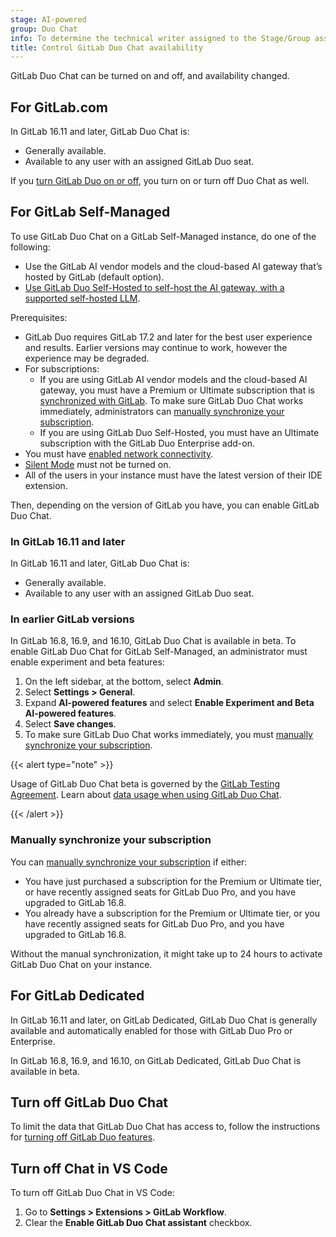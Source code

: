 ```yaml
---
stage: AI-powered
group: Duo Chat
info: To determine the technical writer assigned to the Stage/Group associated with this page, see https://handbook.gitlab.com/handbook/product/ux/technical-writing/#assignments
title: Control GitLab Duo Chat availability
---
```


GitLab Duo Chat can be turned on and off, and availability changed.

## For GitLab.com

In GitLab 16.11 and later, GitLab Duo Chat is:

- Generally available.
- Available to any user with an assigned GitLab Duo seat.

If you [turn GitLab Duo on or off](../gitlab_duo/turn_on_off.md), you turn on or turn off Duo Chat as well.

## For GitLab Self-Managed

To use GitLab Duo Chat on a GitLab Self-Managed instance, do one of the following:

- Use the GitLab AI vendor models and the cloud-based AI gateway that’s hosted by GitLab (default option).
- [Use GitLab Duo Self-Hosted to self-host the AI gateway, with a supported self-hosted LLM](../../administration/gitlab_duo_self_hosted/_index.md#set-up-a-gitlab-duo-self-hosted-infrastructure).

Prerequisites:

- GitLab Duo requires GitLab 17.2 and later for the best user experience and results. Earlier versions may continue to work, however the experience may be degraded.
- For subscriptions:
  - If you are using GitLab AI vendor models and the cloud-based AI gateway, you
  must have a Premium or Ultimate subscription that is [synchronized with GitLab](https://about.gitlab.com/pricing/licensing-faq/cloud-licensing/). To make sure GitLab Duo Chat works immediately, administrators can
  [manually synchronize your subscription](#manually-synchronize-your-subscription).
  - If you are using GitLab Duo Self-Hosted, you must have an Ultimate subscription with the GitLab Duo Enterprise add-on.
- You must have [enabled network connectivity](../gitlab_duo/setup.md).
- [Silent Mode](../../administration/silent_mode/_index.md) must not be turned on.
- All of the users in your instance must have the latest version of their IDE extension.

Then, depending on the version of GitLab you have, you can enable GitLab Duo Chat.

### In GitLab 16.11 and later

In GitLab 16.11 and later, GitLab Duo Chat is:

- Generally available.
- Available to any user with an assigned GitLab Duo seat.

### In earlier GitLab versions

In GitLab 16.8, 16.9, and 16.10, GitLab Duo Chat is available in beta. To enable GitLab Duo Chat for GitLab Self-Managed, an administrator must enable experiment and beta features:

1. On the left sidebar, at the bottom, select **Admin**.
1. Select **Settings > General**.
1. Expand **AI-powered features** and select **Enable Experiment and Beta AI-powered features**.
1. Select **Save changes**.
1. To make sure GitLab Duo Chat works immediately, you must
   [manually synchronize your subscription](#manually-synchronize-your-subscription).

{{< alert type="note" >}}

Usage of GitLab Duo Chat beta is governed by the [GitLab Testing Agreement](https://handbook.gitlab.com/handbook/legal/testing-agreement/).
Learn about [data usage when using GitLab Duo Chat](../gitlab_duo/data_usage.md).

{{< /alert >}}

### Manually synchronize your subscription

You can [manually synchronize your subscription](../../subscriptions/self_managed/_index.md#manually-synchronize-subscription-data) if either:

- You have just purchased a subscription for the Premium or Ultimate tier, or have recently assigned seats for GitLab Duo Pro, and you have upgraded to GitLab 16.8.
- You already have a subscription for the Premium or Ultimate tier, or you have recently assigned seats for GitLab Duo Pro, and you have upgraded to GitLab 16.8.

Without the manual synchronization, it might take up to 24 hours to activate GitLab Duo Chat on your instance.

## For GitLab Dedicated

In GitLab 16.11 and later, on GitLab Dedicated, GitLab Duo Chat is generally available and
automatically enabled for those with GitLab Duo Pro or Enterprise.

In GitLab 16.8, 16.9, and 16.10, on GitLab Dedicated, GitLab Duo Chat is available in beta.

## Turn off GitLab Duo Chat

To limit the data that GitLab Duo Chat has access to, follow the instructions for
[turning off GitLab Duo features](../gitlab_duo/turn_on_off.md#turn-gitlab-duo-features-on-or-off).

## Turn off Chat in VS Code

To turn off GitLab Duo Chat in VS Code:

1. Go to **Settings > Extensions > GitLab Workflow**.
1. Clear the **Enable GitLab Duo Chat assistant** checkbox.
